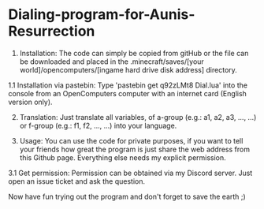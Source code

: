 # Dialing-program-for-Aunis-Resurrection
1. Installation:
  The code can simply be copied from gitHub or the file can be downloaded and placed in the .minecraft/saves/[your world]/opencomputers/[ingame hard drive disk
  address] directory.
  
  1.1 Installation via pastebin:
    Type 'pastebin get q92zLMt8 Dial.lua' into the console from an OpenComputers computer with an internet card (English version only).

2. Translation:
  Just translate all variables, of a-group (e.g.: a1, a2, a3, ..., ...) or f-group (e.g.: f1, f2, ..., ...) into your language. 

3. Usage:
  You can use the code for private purposes, if you want to tell your friends how great the program is just share the web address from this Github page. 
  Everything else needs my explicit permission. 

  3.1 Get permission:
    Permission can be obtained via my Discord server. Just open an issue ticket and ask the question.

Now have fun trying out the program and don't forget to save the earth ;)
